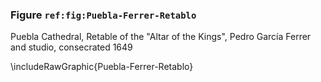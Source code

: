 ### Figure `ref:fig:Puebla-Ferrer-Retablo`

Puebla Cathedral, Retable of the "Altar of the Kings", Pedro García Ferrer and studio, consecrated 1649

\includeRawGraphic{Puebla-Ferrer-Retablo}

